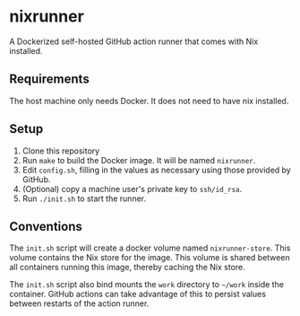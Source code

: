 nixrunner
=========

A Dockerized self-hosted GitHub action runner that comes with Nix installed.

Requirements
------------
The host machine only needs Docker. It does not need to have nix installed.


Setup
-----

1. Clone this repository
2. Run `make` to build the Docker image. It will be named `nixrunner`.
3. Edit `config.sh`, filling in the values as necessary using those provided by GitHub.
4. (Optional) copy a machine user's private key to `ssh/id_rsa`.
5. Run `./init.sh` to start the runner.


Conventions
-----------

The `init.sh` script will create a docker volume named `nixrunner-store`. This volume
contains the Nix store for the image. This volume is shared between all containers running this
image, thereby caching the Nix store.

The `init.sh` script also bind mounts the `work` directory to `~/work` inside the
container. GitHub actions can take advantage of this to persist values between restarts
of the action runner.
